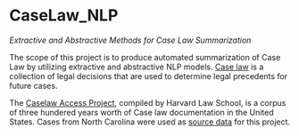 # CaseLaw_NLP
*Extractive and Abstractive Methods for Case Law Summarization*

The scope of this project is to produce automated summarization of Case Law by utilizing extractive and abstractive NLP models. <a href=https://en.wikipedia.org/wiki/Case_law>Case law</a> is a collection of legal decisions that are used to determine legal precedents for future cases. 

The <a href="https://case.law/">Caselaw Access Project</a>, compiled by Harvard Law School, is a corpus of three hundered years worth of Case law documentation in the United States. Cases from North Carolina were used as <a href=https://case.law/bulk/download/>source data</a> for this project.

